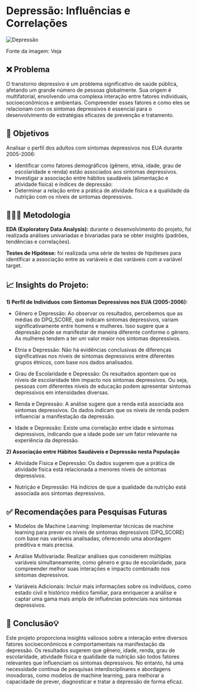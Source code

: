 # Depressão: Influências e Correlações

![Depressão](<Imagens/Depressão.webp>)

Fonte da imagem: Veja

## ❌ **Problema**
O transtorno depressivo é um problema significativo de saúde pública, afetando um grande número de pessoas globalmente. Sua origem é multifatorial, envolvendo uma complexa interação entre fatores individuais, socioeconômicos e ambientais. Compreender esses fatores e como eles se relacionam com os sintomas depressivos é essencial para o desenvolvimento de estratégias eficazes de prevenção e tratamento.

## 🎯 **Objetivos**

Analisar o perfil dos adultos com sintomas depressivos nos EUA durante 2005-2006:
* Identificar como fatores demográficos (gênero, etnia, idade, grau de escolaridade e renda) estão associados aos sintomas depressivos.
* Investigar a associação entre hábitos saudáveis (alimentação e atividade física) e índices de depressão:
* Determinar a relação entre a prática de atividade física e a qualidade da nutrição com os níveis de sintomas depressivos.

## 🕵🏼‍♂️ **Metodologia**

**EDA (Exploratory Data Analysis):** durante o desenvolvimento do projeto, foi realizada análises univariadas e bivariadas para se obter insights (padrões, tendências e correlações).

**Testes de Hipótese:** foi realizada uma série de testes de hipóteses para identificar a associação entre as variáveis e das variáveis com a variável target.

## 📈 **Insights do Projeto:**

**1) Perfil de Indivíduos com Sintomas Depressivos nos EUA (2005-2006):**

* Gênero e Depressão: Ao observar os resultados, percebemos que as médias do DPQ_SCORE, que indicam sintomas depressivos, variam significativamente entre homens e mulheres. Isso sugere que a depressão pode se manifestar de maneira diferente conforme o gênero. As mulheres tendem a ter um valor maior nos sintomas depressivos.

* Etnia e Depressão: Não há evidências conclusivas de diferenças significativas nos níveis de sintomas depressivos entre diferentes grupos étnicos, com base nos dados analisados.

* Grau de Escolaridade e Depressão: Os resultados apontam que os níveis de escolaridade têm impacto nos sintomas depressivos. Ou seja, pessoas com diferentes níveis de educação podem apresentar sintomas depressivos em intensidades diversas.

* Renda e Depressão: A análise sugere que a renda está associada aos sintomas depressivos. Os dados indicam que os níveis de renda podem influenciar a manifestação da depressão.

* Idade e Depressão: Existe uma correlação entre idade e sintomas depressivos, indicando que a idade pode ser um fator relevante na experiência da depressão.

**2) Associação entre Hábitos Saudáveis e Depressão nesta População**

* Atividade Física e Depressão: Os dados sugerem que a prática de atividade física está relacionada a menores níveis de sintomas depressivos.

* Nutrição e Depressão: Há indícios de que a qualidade da nutrição está associada aos sintomas depressivos.

## ✅ **Recomendações para Pesquisas Futuras**

* Modelos de Machine Learning: Implementar técnicas de machine learning para prever os níveis de sintomas depressivos (DPQ_SCORE) com base nas variáveis analisadas, oferecendo uma abordagem preditiva e mais precisa.

* Análise Multivariada: Realizar análises que considerem múltiplas variáveis simultaneamente, como gênero e grau de escolaridade, para compreender melhor suas interações e impacto combinado nos sintomas depressivos.

* Variáveis Adicionais: Incluir mais informações sobre os indivíduos, como estado civil e histórico médico familiar, para enriquecer a análise e captar uma gama mais ampla de influências potenciais nos sintomas depressivos.

## 📝 **Conclusão**💡

Este projeto proporciona insights valiosos sobre a interação entre diversos fatores socioeconômicos e comportamentais na manifestação da depressão. Os resultados sugerem que gênero, idade, renda, grau de escolaridade, atividade física e qualidade da nutrição são todos fatores relevantes que influenciam os sintomas depressivos. No entanto, há uma necessidade contínua de pesquisas interdisciplinares e abordagens inovadoras, como modelos de machine learning, para melhorar a capacidade de prever, diagnosticar e tratar a depressão de forma eficaz.
